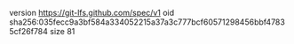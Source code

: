 version https://git-lfs.github.com/spec/v1
oid sha256:035fecc9a3bf584a334052215a37a3c777bcf60571298456bbf47835cf26f784
size 81

